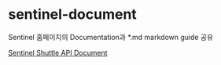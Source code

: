  # sentinel-document

Sentinel 홈페이지의 Documentation과 *.md markdown guide 공유

[Sentinel Shuttle API Document](https://github.com/skpdi/sentinel-document/wiki/Sentinel-Shuttle)
